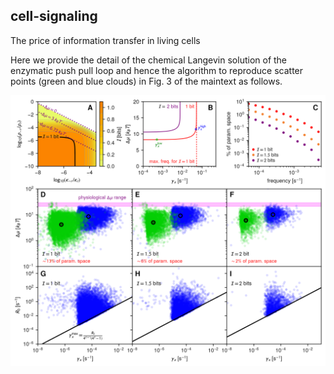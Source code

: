 ## cell-signaling
The price of information transfer in living cells

Here we provide the detail of the chemical Langevin solution of the enzymatic push pull loop and hence the algorithm to reproduce scatter points (green and blue clouds) in Fig. 3 of the maintext as follows.

![Image of clouds](https://github.com/hincz-lab/cell-signaling/blob/master/clouds.png)

